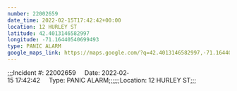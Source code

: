 ```yaml
---
number: 22002659
date_time: 2022-02-15T17:42:42+00:00
location: 12 HURLEY ST
latitude: 42.4013146582997
longitude: -71.16440540699493
type: PANIC ALARM
google_maps_link: https://maps.google.com/?q=42.4013146582997,-71.16440540699493
---
```


;;;Incident #: 22002659     Date: 2022‐02‐15 17:42:42     Type: PANIC ALARM;;;;;;Location: 12 HURLEY ST;;;
